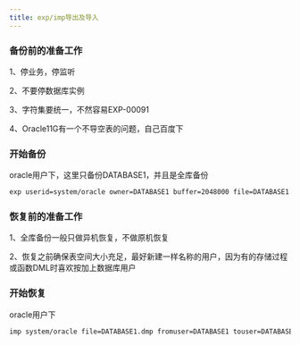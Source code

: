 ```yaml
---
title: exp/imp导出及导入
---
```

### 备份前的准备工作
1、停业务，停监听

2、不要停数据库实例

3、字符集要统一，不然容易EXP-00091

4、Oracle11G有一个不导空表的问题，自己百度下

### 开始备份
oracle用户下，这里只备份DATABASE1，并且是全库备份
``` bash
exp userid=system/oracle owner=DATABASE1 buffer=2048000 file=DATABASE1.dmp consistent=y log=DATABASE1.log
```

### 恢复前的准备工作
1、全库备份一般只做异机恢复，不做原机恢复

2、恢复之前确保表空间大小充足，最好新建一样名称的用户，因为有的存储过程或函数DML时喜欢按加上数据库用户

### 开始恢复
oracle用户下
``` bash
imp system/oracle file=DATABASE1.dmp fromuser=DATABASE1 touser=DATABASE1 commit=Y buffer=2048000 log=DATABASE1.log
```